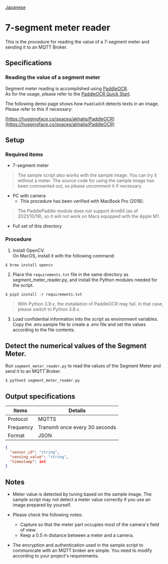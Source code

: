[Japanese](./README.md)

# 7-segment meter reader

This is the procedure for reading the value of a 7-segment meter and sending it to an MQTT Broker.

## Specifications

### Reading the value of a segment meter

Segment meter reading is accomplished using [PaddleOCR](https://github.com/PaddlePaddle/PaddleOCR).  
As for the usage, please refer to the [PaddleOCR Quick Start](https://github.com/PaddlePaddle/PaddleOCR/blob/release/2.3/doc/doc_en/quickstart_en.md#22-use-by-code).  

The following demo page shows how `PaddleOCR` detects texts in an image. Please refer to this if necessary:

[https://huggingface.co/spaces/akhaliq/PaddleOCR](https://huggingface.co/spaces/akhaliq/PaddleOCR)

## Setup

### Required items

- 7-segment meter
> The sample script also works with the sample image. You can try it without a meter. The source code for using the sample image has been commented out, so please uncomment it if necessary.

- PC with camera
  - This procedure has been verified with MacBook Pro (2018).

>The PaddlePaddle module does not support Arm64 (as of 2021/10/18), so it will not work on Macs equipped with the Apple M1.  

- Full set of this directory  

### Procedure 

1. Install OpenCV.  
   On MacOS, install it with the following command:

```sh
$ brew install opencv
```

2. Place the `requirements.txt` file in the same directory as segment_meter_reader.py, and install the Python modules needed for the script.  

```
$ pip3 install -r requirements.txt
```

> With Python 3.9.x, the installation of PaddleOCR may fail. In that case, please switch to Python 3.8.x.  


3. Load confidential information into the script as environment variables.    
   Copy the .env.sample file to create a .env file and set the values according to the file contents.  

## Detect the numerical values of the Segment Meter.  

Run `segment_meter_reader.py` to read the values of the Segment Meter and send it to an MQTT Broker.

```sh
$ python3 segment_meter_reader.py
```

## Output specifications

| Items         | Details                  |
| ------------ | --------------------- |
| Protocol   | MQTTS                 |
| Frequency  | Transmit once every 30 seconds|
| Format | JSON                  |

```JSON
{
  "sensor_id": "string",
  "sensing_value": "string",
  "timestamp": int
}
```

## Notes

- Meter value is detected by tuning based on the sample image. The sample script may not detect a meter value correctly if you use an image prepared by yourself. 

- Please check the following notes:
  - Capture so that the meter part occupies most of the camera's field of view.
  - Keep a 0.5 m distance between a meter and a camera.

- The encryption and authentication used in the sample script to communicate with an MQTT broker are simple. You need to modify according to your project's requirements. 

